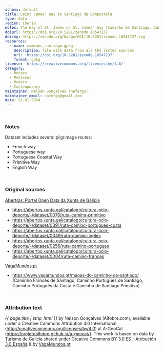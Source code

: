 ```yaml
---
schema: default
title: Saint James' Way to Santiago de Compostela
type: data
region: Iberia
notes: The Way of St. James or St. James' Way (Caminho de Santiago, Camino de Santiago, Chemin de St-Jacques, Jakobsweg) is the pilgrimage route to the Cathedral of Santiago de Compostela in Galicia in northwestern Spain.
doiurl: https://doi.org/10.5281/zenodo.10547237
doiimg: https://zenodo.org/badge/DOI/10.5281/zenodo.10547237.svg
resources:
  - name: caminos_santiago.gpkg
    description: file with data from all the listed sources 
    url: 'https://doi.org/10.5281/zenodo.10547237'
    format: gpkg
license: 'https://creativecommons.org/licenses/by/4.0/'
category:
  - Routes
  - Medieval
  - Modern
  - Contemporary
maintainer: Nelson Gonçalves (nafergo)
maintainer_email: nafergo@gmail.com
date: 21-01-2024
---
```



<br>


### Notes
Dataset includes several pilgrimage routes:
* French way
* Portuguese way
* Portuguese Coastal Way
* Primitive Way
* English Way


<br>


### Original sources
[Abert@s: Portal Open Data da Xunta de Galicia](https://abertos.xunta.gal/)
* https://abertos.xunta.gal/catalogo/cultura-ocio-deporte/-/dataset/0076/ruta-camino-primitivo
* https://abertos.xunta.gal/catalogo/cultura-ocio-deporte/-/dataset/0391/ruta-camino-portugues-costa
* https://abertos.xunta.gal/catalogo/cultura-ocio-deporte/-/dataset/0049/ruta-camino-ingles
* https://abertos.xunta.gal/catalogo/cultura-ocio-deporte/-/dataset/0256/ruta-camino-portugues
* https://abertos.xunta.gal/catalogo/cultura-ocio-deporte/-/dataset/0004/ruta-camino-frances


[VagaMundos.pt](https://www.vagamundos.pt/) 
* https://www.vagamundos.pt/mapas-do-caminho-de-santiago/ (Caminho Francês de Santiago, Caminho Português de Santiago, Caminho Português da Costa e Caminho de Santiago Primitivo)


<br>


### Attribution text
*{{ page.title | strip_html }}* by Nelson Gonçalves (Alfobre.com), available under a Creative Commons Attribution 4.0 International (http://creativecommons.org/licenses/by/4.0) at A-GeoCat (https://projetoalfobre.github.io/a-geocat/). This work is based on data by [Turismo de Galicia](https://www.turismo.gal/) shared under [Creative Commons BY 3.0 ES - Atribución 3.0 España](https://creativecommons.org/licenses/by/3.0/es/) & by [VagaMundos.pt](https://www.vagamundos.pt/) 

